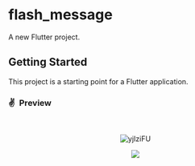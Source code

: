 # flash_message

A new Flutter project.

## Getting Started

This project is a starting point for a Flutter application.


### ✌&ensp;Preview



<br/>


<center>
 
![yjIziFU](https://i.imgur.com/J7tJbQJ.png)
</center>
 

<center>
<img src="https://i.imgur.com/B5nzPKR.gif" >
</center>


